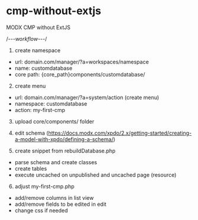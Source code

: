 # cmp-without-extjs
MODX CMP without ExtJS

/*---workflow---*/
1. create namespace
- url: domain.com/manager/?a=workspaces/namespace
- name: customdatabase
- core path: {core_path}components/customdatabase/

2. create menu
- url: domain.com/manager/?a=system/action (create menu)
- namespace: customdatabase
- action: my-first-cmp

3. upload core/components/ folder

4. edit schema (https://docs.modx.com/xpdo/2.x/getting-started/creating-a-model-with-xpdo/defining-a-schema/)

5. create snippet from rebuildDatabase.php
- parse schema and create classes
- create tables
- execute uncached on unpublished and uncached page (resource)

6. adjust my-first-cmp.php
- add/remove columns in list view
- add/remove fields to be edited in edit
- change css if needed
